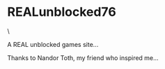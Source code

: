 # REALunblocked76
\




A REAL unblocked games site...





Thanks to Nandor Toth, my friend who inspired me... 
